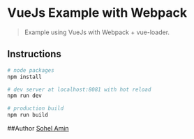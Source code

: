 # VueJs Example with Webpack

> Example using VueJs with Webpack + vue-loader.

## Instructions

``` bash
# node packages
npm install

# dev server at localhost:8081 with hot reload
npm run dev

# production build
npm run build
```

##Author
[Sohel Amin](http://www.sohelamin.com)
